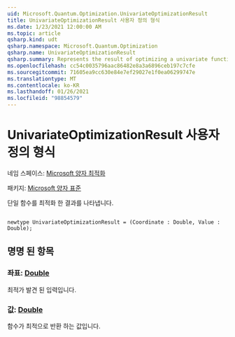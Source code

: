 ```yaml
---
uid: Microsoft.Quantum.Optimization.UnivariateOptimizationResult
title: UnivariateOptimizationResult 사용자 정의 형식
ms.date: 1/23/2021 12:00:00 AM
ms.topic: article
qsharp.kind: udt
qsharp.namespace: Microsoft.Quantum.Optimization
qsharp.name: UnivariateOptimizationResult
qsharp.summary: Represents the result of optimizing a univariate function.
ms.openlocfilehash: cc54c0035796aac86482e8a3a6896ceb197c7cfe
ms.sourcegitcommit: 71605ea9cc630e84e7ef29027e1f0ea06299747e
ms.translationtype: MT
ms.contentlocale: ko-KR
ms.lasthandoff: 01/26/2021
ms.locfileid: "98854579"
---
```

# <a name="univariateoptimizationresult-user-defined-type"></a>UnivariateOptimizationResult 사용자 정의 형식

네임 스페이스: [Microsoft 양자 최적화](xref:Microsoft.Quantum.Optimization)

패키지: [Microsoft 양자 표준](https://nuget.org/packages/Microsoft.Quantum.Standard)


단일 함수를 최적화 한 결과를 나타냅니다.

```qsharp

newtype UnivariateOptimizationResult = (Coordinate : Double, Value : Double);
```



## <a name="named-items"></a>명명 된 항목

### <a name="coordinate--double"></a>좌표: [Double](xref:microsoft.quantum.lang-ref.double)

최적가 발견 된 입력입니다.
### <a name="value--double"></a>값: [Double](xref:microsoft.quantum.lang-ref.double)

함수가 최적으로 반환 하는 값입니다.